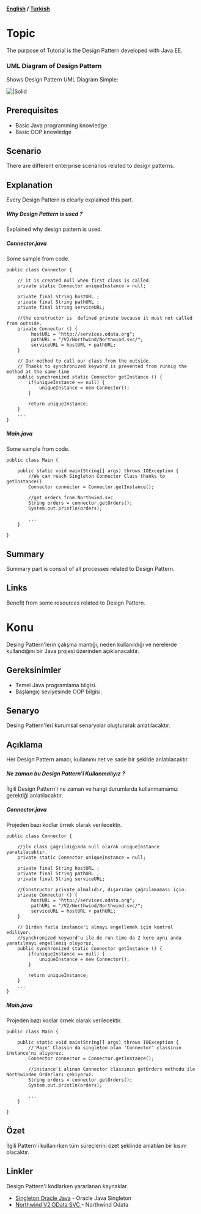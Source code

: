 #### [English](#topic) / [Turkish](#konu)
# Topic

The purpose of Tutorial is the Design Pattern developed with Java EE.

### UML Diagram of Design Pattern
Shows Design Pattern UML Diagram
Simple:

![|Solid](https://raw.githubusercontent.com/incubationhub/jee.oop/master/com.ihub.jee.oop/dp/creational/singleton/images/singleton.PNG)

## Prerequisites

*   Basic Java programming knowledge
*   Basic OOP knowledge

## Scenario

There are different enterprise scenarios related to design patterns. 

## Explanation

Every Design Pattern is clearly explained this part. 

##### Why Design Pattern is used ? 

Explained why design pattern is used.

##### Connector.java
Some sample from code.
```
public class Connector {

    // it is created null when first class is called.
	private static Connector uniqueInstance = null;
	
	private final String hostURL ;
	private final String pathURL ;
	private final String serviceURL;
		
	//the constructor is  defined private because it must not called from outside.
	private Connector () {
		 hostURL = "http://services.odata.org";
		 pathURL = "/V2/Northwind/Northwind.svc/";
		 serviceURL = hostURL + pathURL;
	}

	// Our method to call our class from the outside.
	// Thanks to synchronized keyword is prevented from runnig the method at the same time 
	public synchronized static Connector getInstance () {
		if(uniqueInstance == null) {
			uniqueInstance = new Connector();
		}
		
		return uniqueInstance;		
	}
	...
}
```

##### Main.java
Some sample from code.
```
public class Main {

	public static void main(String[] args) throws IOException {
		//We can reach Singleton Connector Class thanks to getInstance()
		Connector connector = Connector.getInstance();

		//get orders from Northwind.svc
		String orders = connector.getOrders();
		System.out.println(orders);
		
		...
	}

}
```

## Summary

Summary part is consist of all processes related to Design Pattern.

## Links
Benefit from some resources related to Design Pattern.


# Konu

Desing Pattern'lerin çalışma mantığı, neden kullanıldığı ve nerelerde kullandığını bir Java projesi üzerinden açıklanacaktır.

## Gereksinimler

*   Temel Java programlama bilgisi.
*   Başlangıç seviyesinde OOP bilgisi.

## Senaryo

Desing Pattern'leri kurumsal senaryolar oluşturarak anlatılacaktır.

## Açıklama

Her Design Pattern amacı, kullanımı net ve sade bir şekilde anlatılacaktır.

##### Ne zaman bu Design Pattern'i Kullanmalıyız ? 

İlgili Design Pattern'i ne zaman ve hangi durumlarda kullanmamamız gerektiği anlatılacaktır.

##### Connector.java
Projeden bazı kodlar örnek olarak verilecektir.
```
public class Connector {

    //ilk class çağrıldığında null olarak uniqueInstance yaratılacaktır. 
	private static Connector uniqueInstance = null;
	
	private final String hostURL ;
	private final String pathURL ;
	private final String serviceURL;
		
	//Constructor private olmalıdır, dışarıdan çağrılamaması için.
	private Connector () {
		 hostURL = "http://services.odata.org";
		 pathURL = "/V2/Northwind/Northwind.svc/";
		 serviceURL = hostURL + pathURL;
	}

	// Birden fazla instance'i almayı engellemek için kontrol ediliyor.
	//synchronized keyword'u ile de run-time da 2 kere aynı anda yaratılmayı engellemiş oluyoruz. 
	public synchronized static Connector getInstance () {
		if(uniqueInstance == null) {
			uniqueInstance = new Connector();
		}
		
		return uniqueInstance;		
	}
	...
}
```

##### Main.java
Projeden bazı kodlar örnek olarak verilecektir.
```
public class Main {

	public static void main(String[] args) throws IOException {
		//'Main' Classın da singleton olan 'Connector' classının instance'ni alıyoruz.  
		Connector connector = Connector.getInstance();

		//instance'i alınan Connector classının getOrders methodu ile Northwinden Orderları çekiyoruz.
		String orders = connector.getOrders();
		System.out.println(orders);
		
		...
	}

}
```

## Özet

İlgili Pattern'i kullanırken tüm süreçlerini özet şeklinde anlatılan bir kısım olacaktır. 

## Linkler
Design Pattern'i kodlarken yararlanan kaynaklar.

* [Singleton Oracle Java](http://www.oracle.com/technetwork/articles/java/singleton-1577166.html) - Oracle Java Singleton
* [Northwind V2 OData SVC ](http://services.odata.org/V2/Northwind/Northwind.svc/) - Northwind Odata 
